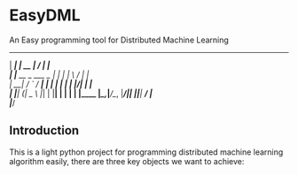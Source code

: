 # EasyDML
An Easy programming tool for Distributed Machine Learning


 ______                _____  __  __ _      
|  ____|              |  __ \|  \/  | |     
| |__   __ _ ___ _   _| |  | | \  / | |     
|  __| / _` / __| | | | |  | | |\/| | |     
| |___| (_| \__ \ |_| | |__| | |  | | |____ 
|______\__,_|___/\__, |_____/|_|  |_|______|
                  __/ |                     
                 |___/                      

## Introduction
This is a light python project for programming distributed machine learning algorithm easily, there are three key objects we want to achieve:
